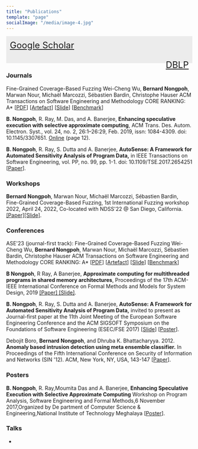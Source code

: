 ```yaml
---
title: "Publications"
template: "page"
socialImage: "/media/image-4.jpg"
---
```



<div style="padding:10px;background-color:ececec;color:1f1c5a;font-size:1.5rem">
<a href="https://scholar.google.co.in/citations?user=T0yqLoUAAAAJ&hl=en">Google Scholar</a>

<a href="https://dblp.org/pers/hd/n/Nongpoh:Bernard" style="float:right">DBLP</a>
</div>


### Journals

Fine-Grained Coverage-Based Fuzzing
Wei-Cheng Wu, **Bernard Nongpoh**, Marwan Nour, Michaël Marcozzi, Sébastien Bardin, Christophe Hauser
ACM Transactions on Software Engineering and Methodology
CORE RANKING: A*
[[PDF](https://binsec.github.io/assets/publications/papers/2023-tosem.pdf)] [[Artefact](https://git.frama-c.com/bnongpoh/cannotate)] [[Slide](https://binsec.github.io/assets/publications/slides/2023-tosem.pdf)] [[Benchmark](https://zenodo.org/record/7275184)]


**B. Nongpoh**, R. Ray, M. Das, and A. Banerjee, **Enhancing speculative execution with selective approximate computing**, ACM Trans. Des. Autom. Electron. Syst., vol. 24, no.
2, 26:1–26:29, Feb. 2019, issn: 1084-4309. doi: 10.1145/3307651. [Online](
http://doi.acm.org/10.1145/3307651) (page 12).

**B. Nongpoh**, R. Ray, S. Dutta and A. Banerjee, **AutoSense: A Framework for Automated Sensitivity Analysis of Program Data,** in IEEE Transactions on Software Engineering, vol. PP, no. 99, pp. 1-1.
doi: 10.1109/TSE.2017.2654251 [[Paper](http://ieeexplore.ieee.org/document/7820185/)].

### Workshops

**Bernard Nongpoh**, Marwan Nour, Michaël Marcozzi, Sébastien Bardin, Fine-Grained Coverage-Based Fuzzing, 1st International Fuzzing workshop 2022, April 24, 2022, Co-located with NDSS'22 @ San Diego, California. [[Paper]](https://binsec.github.io/assets/publications/papers/2022-fuzzing.pdf)[[Slide]](https://binsec.github.io/assets/publications/slides/2022-fuzzing.pdf).

### Conferences

ASE'23 (journal-first track): Fine-Grained Coverage-Based Fuzzing
Wei-Cheng Wu, **Bernard Nongpoh**, Marwan Nour, Michaël Marcozzi, Sébastien Bardin, Christophe Hauser
ACM Transactions on Software Engineering and Methodology
CORE RANKING: A*
[[PDF](https://binsec.github.io/assets/publications/papers/2023-tosem.pdf)] [[Artefact](https://git.frama-c.com/bnongpoh/cannotate)] [[Slide](https://binsec.github.io/assets/publications/slides/2023-tosem.pdf)] [[Benchmark](https://zenodo.org/record/7275184)]

**B Nongpoh**, R Ray, A Banerjee, **Approximate computing for multithreaded programs in shared memory architectures**, Proceedings of the 17th ACM-IEEE International Conference on Formal Methods and Models for System Design, 2019 [[Paper] ](https://dl.acm.org/doi/abs/10.1145/3359986.3361209)[[Slide]](/documents/Memocode_19_Slide.pdf).


**B. Nongpoh**, R. Ray, S. Dutta and A. Banerjee, **AutoSense: A Framework for Automated Sensitivity Analysis of Program Data,** invited to present as Journal-first paper at the 11th Joint Meeting of the European Software Engineering Conference and the ACM SIGSOFT Symposium on the Foundations of Software Engineering (ESEC/FSE 2017) [[Slide](/documents/FSE-2017-slide.pdf)] [[Poster](/documents/FSE-2017-poster.pdf)].

Debojit Boro, **Bernard Nongpoh**, and Dhruba K. Bhattacharyya. 2012. **Anomaly based intrusion detection using meta ensemble classifier.** In Proceedings of the Fifth International Conference on Security of Information and Networks (SIN '12). ACM, New York, NY, USA, 143-147 [[Paper](http://dl.acm.org/citation.cfm?id=2388596)].

### Posters

**B. Nongpoh**, R. Ray,Moumita Das and A. Banerjee, **Enhancing Speculative Execution with Selective Approximate Computing** 
Workshop on Program Analysis, Software Engineering and Formal Methods,6 November 2017,Organized by De partment of Computer Science & Engineering,National Institute of Technology Meghalaya
 [[Poster](/documents/NIT-CSE-Poster.pdf)].


 ### Talks 

 - 